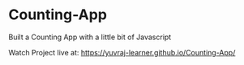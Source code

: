 # Counting-App
Built a Counting App with a little bit of Javascript

Watch Project live at: https://yuvraj-learner.github.io/Counting-App/

